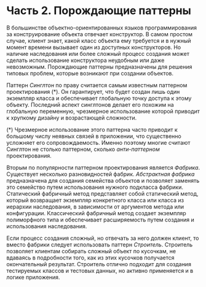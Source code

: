 # Часть 2. Порождающие паттерны

В большинстве объектно-ориентированных языков программирования за конструирование объекта отвечает конструктор. В самом простом случае, клиент знает, какой класс объекта ему требуется и в нужный момент времени вызывает один из доступных конструкторов. Но наличие наследования или более сложный процесс создания может сделать использование конструктора неудобным или даже невозможным. Порождающие паттерны предназначены для решения типовых проблем, которые возникают при создании объектов.

Паттерн *Синглтон* по праву считается самым известным паттерном проектирования (*). Он гарантирует, что будет создан лишь один экземпляр класса и обеспечивает глобальную точку доступа к этому объекту. Последний аспект синглтонов делает его похожим на глобальную переменную, чрезмерное использование которой приводит к хрупкому дизайну и возрастающей сложности.

(*) Чрезмерное использование этого паттерна часто приводит к большому числу неявных связей в приложении, что существенно усложняет его сопровождаемость. Именно поэтому многие считают Синглтон не столько паттерном, сколько *анти-паттерном* проектирования.

Вторым по популярности паттерном проектирования является *Фабрика*. Существует несколько разновидностей фабрик. *Абстрактная фабрика* предназначена для создания семейства объектов и позволяет заменять это семейство путем использования нужного подкласса фабрики. Статический фабричный метод представляет собой статический метод, который возвращает экземпляр конкретного класса или класса из иерархии наследования, в зависимости от аргументов метода или конфигурации. Классический фабричный метод создает экземпляр полиморфного типа и обеспечивает расширяемость путем создания и использования наследования.

Если процесс создания сложный, но отвечать за него должен клиент, то вместо фабрики следует использовать паттерн *Строитель*. Строитель позволяет клиентам  собирать сложный объект по кусочкам, не вдаваясь в подробности того, как из этих кусочков получается окончательный результат. Строитель отлично подходит для создания тестируемых классов и тестовых данных, но активно применяется и в логике приложения.